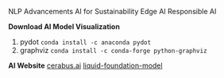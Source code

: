 NLP Advancements
AI for Sustainability
Edge AI
Responsible AI


**Download AI Model Visualization**
1. pydot `conda install -c anaconda pydot`
2. graphviz `conda install -c conda-forge python-graphviz`

**AI Website**
[cerabus.ai](https://inference.cerebras.ai/)
[liquid-foundation-model](https://playground.liquid.ai/chat?model=cm1ooqdqo000208jx67z86FtK)
